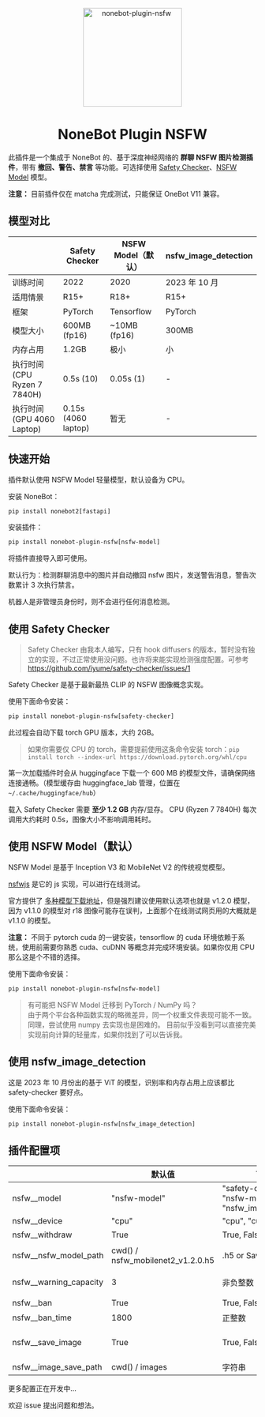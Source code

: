 <p align="center">
  <img src="logo/logo.png" width="200" height="200" alt="nonebot-plugin-nsfw">
</p>

<div align="center">

# NoneBot Plugin NSFW

</div>

此插件是一个集成于 NoneBot 的、基于深度神经网络的 **群聊 NSFW 图片检测插件**，带有 **撤回、警告、禁言** 等功能。可选择使用 [Safety Checker](https://github.com/iyume/safety-checker)、[NSFW Model](https://github.com/GantMan/nsfw_model) 模型。

**注意：** 目前插件仅在 matcha 完成测试，只能保证 OneBot V11 兼容。

## 模型对比

|                              | Safety Checker      | NSFW Model（默认） | nsfw_image_detection |
| ---------------------------- | ------------------- | ------------------ | -------------------- |
| 训练时间                     | 2022                | 2020               | 2023 年 10 月        |
| 适用情景                     | R15+                | R18+               | R15+                 |
| 框架                         | PyTorch             | Tensorflow         | PyTorch              |
| 模型大小                     | 600MB (fp16)        | ~10MB (fp16)       | 300MB                |
| 内存占用                     | 1.2GB               | 极小               | 小                   |
| 执行时间 (CPU Ryzen 7 7840H) | 0.5s (10)           | 0.05s (1)          | -                    |
| 执行时间 (GPU 4060 Laptop)   | 0.15s (4060 laptop) | 暂无               | -                    |

## 快速开始

插件默认使用 NSFW Model 轻量模型，默认设备为 CPU。

安装 NoneBot：

```txt
pip install nonebot2[fastapi]
```

安装插件：

```txt
pip install nonebot-plugin-nsfw[nsfw-model]
```

将插件直接导入即可使用。

默认行为：检测群聊消息中的图片并自动撤回 nsfw 图片，发送警告消息，警告次数累计 3 次执行禁言。

机器人是非管理员身份时，则不会进行任何消息检测。

## 使用 Safety Checker

> Safety Checker 由我本人编写，只有 hook diffusers 的版本，暂时没有独立的实现，不过正常使用没问题。也许将来能实现检测强度配置。可参考 https://github.com/iyume/safety-checker/issues/1

Safety Checker 是基于最新最热 CLIP 的 NSFW 图像概念实现。

使用下面命令安装：

```txt
pip install nonebot-plugin-nsfw[safety-checker]
```

此过程会自动下载 torch GPU 版本，大约 2GB。

> 如果你需要仅 CPU 的 torch，需要提前使用这条命令安装 torch：`pip install torch --index-url https://download.pytorch.org/whl/cpu`

第一次加载插件时会从 huggingface 下载一个 600 MB 的模型文件，请确保网络连接通畅。（模型缓存由 huggingface_lab 管理，位置在 `~/.cache/huggingface/hub`）

载入 Safety Checker 需要 **至少 1.2 GB** 内存/显存。
CPU (Ryzen 7 7840H) 每次调用大约耗时 0.5s，图像大小不影响调用耗时。

## 使用 NSFW Model（默认）

NSFW Model 是基于 Inception V3 和 MobileNet V2 的传统视觉模型。

[nsfwjs](https://nsfwjs.com/) 是它的 js 实现，可以进行在线测试。

官方提供了 [多种模型下载地址](https://github.com/GantMan/nsfw_model#download)，但是强烈建议使用默认选项也就是 v1.2.0 模型，因为 v1.1.0 的模型对 r18 图像可能存在误判，上面那个在线测试网页用的大概就是 v1.1.0 的模型。

**注意：** 不同于 pytorch cuda 的一键安装，tensorflow 的 cuda 环境依赖于系统，使用前需要你熟悉 cuda、cuDNN 等概念并完成环境安装。如果你仅用 CPU 那么这是个不错的选择。

使用下面命令安装：

```txt
pip install nonebot-plugin-nsfw[nsfw-model]
```

> 有可能把 NSFW Model 迁移到 PyTorch / NumPy 吗？<br>
> 由于两个平台各种函数实现的略微差异，同一个权重文件表现可能不一致。
> 同理，尝试使用 numpy 去实现也是困难的。
> 目前似乎没看到可以直接完美实现前向计算的轻量库，如果你找到了可以告诉我。

## 使用 nsfw_image_detection

这是 2023 年 10 月份出的基于 ViT 的模型，识别率和内存占用上应该都比 safety-checker 要好点。

使用下面命令安装：

```txt
pip install nonebot-plugin-nsfw[nsfw_image_detection]
```

## 插件配置项

|                          | 默认值                            | 可选值                                                   | 说明                                                                             |
| ------------------------ | --------------------------------- | -------------------------------------------------------- | -------------------------------------------------------------------------------- |
| nsfw\_\_model            | "nsfw-model"                      | "safety-checker" / "nsfw-model" / "nsfw_image_detection" |                                                                                  |
| nsfw\_\_device           | "cpu"                             | "cpu", "cuda", etc.                                      |                                                                                  |
| nsfw\_\_withdraw         | True                              | True, False                                              | 撤回检测到 NSFW 图片的消息                                                       |
| nsfw\_\_nsfw_model_path  | cwd() / nsfw_mobilenet2_v1.2.0.h5 | .h5 or SavedModel path                                   | nsfw-model 模型路径，没配置则自动下载                                            |
| nsfw\_\_warning_capacity | 3                                 | 非负整数                                                 | 一天内警告 N 次后禁言，0 不警告，ban=True 直接禁言                               |
| nsfw\_\_ban              | True                              | True, False                                              | 是否启用禁言                                                                     |
| nsfw\_\_ban_time         | 1800                              | 正整数                                                   | 禁言时长，单位为秒数                                                             |
| nsfw\_\_save_image       | True                              | True, False                                              | 是否保存涩涩图片 (Thanks to https://github.com/iyume/nonebot-plugin-nsfw/pull/6) |
| nsfw\_\_image_save_path  | cwd() / images                    | 字符串                                                   | 涩涩图片保存路径                                                                 |

更多配置正在开发中...

欢迎 issue 提出问题和想法。
